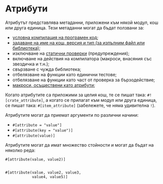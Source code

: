 # Атрибути

Атрибутът представлява метаданни, приложени към някой модул, кош или друга
единица. Тези метаданни могат да бъдат ползвани за:

<!-- TODO: Link these to their respective examples -->

* [условна компилация на програмен код][cfg];
* [задаване на име на кош, версия и тип (за изпълним файл или библиотека)][crate];
* изключване на [статични проверки][lint] (предупреждения);
* включване на действия на компилатора (макроси, внасяния със звездичка и т.н.);
* свързване с чужда библиотека;
* отбелязване на функции като единични тестове;
* отбелязване на функции като част от проверка за бързодействие;
* [макроси, осъществени като атрибути][macros];

Когато атрибутите са приложими за целия кош, те се пишат така: `#![crate_attribute]`,
а когато се прилагат към модул или друга единица, се пишат така: `#[item_attribute]`
(забележете, че няма удивителна `!`).

Атрибутите могат да приемат аргументи по различни начини:

* `#[attribute = "value"]`
* `#[attribute(key = "value")]`
* `#[attribute(value)]`

Атрибутите могат да имат множество стойности и могат да бъдат на няколко реда:

```rust,ignore
#[attribute(value, value2)]


#[attribute(value, value2, value3,
            value4, value5)]
```

[cfg]: attribute/cfg.md
[crate]: attribute/crate.md
[lint]: https://en.wikipedia.org/wiki/Lint_%28software%29
[macros]: https://doc.rust-lang.org/book/ch19-06-macros.html#attribute-like-macros

